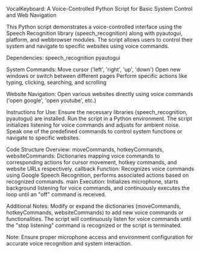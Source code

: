 VocalKeyboard: A Voice-Controlled Python Script for Basic System Control and Web Navigation

This Python script demonstrates a voice-controlled interface using the Speech Recognition library (speech_recognition) along with pyautogui, platform, and webbrowser modules. The script allows users to control their system and navigate to specific websites using voice commands.

Dependencies:
speech_recognition
pyautogui

System Commands:
Move cursor ('left', 'right', 'up', 'down')
Open new windows or switch between different pages
Perform specific actions like typing, clicking, searching, and scrolling

Website Navigation:
Open various websites directly using voice commands ('open google', 'open youtube', etc.)

Instructions for Use:
Ensure the necessary libraries (speech_recognition, pyautogui) are installed.
Run the script in a Python environment.
The script initializes listening for voice commands and adjusts for ambient noise.
Speak one of the predefined commands to control system functions or navigate to specific websites.

Code Structure Overview:
moveCommands, hotkeyCommands, websiteCommands: Dictionaries mapping voice commands to corresponding actions for cursor movement, hotkey commands, and website URLs respectively.
callback Function: Recognizes voice commands using Google Speech Recognition, performs associated actions based on recognized commands.
main Execution: Initializes microphone, starts background listening for voice commands, and continuously executes the loop until an "off" command is received.

Additional Notes:
Modify or expand the dictionaries (moveCommands, hotkeyCommands, websiteCommands) to add new voice commands or functionalities.
The script will continuously listen for voice commands until the "stop listening" command is recognized or the script is terminated.

Note: Ensure proper microphone access and environment configuration for accurate voice recognition and system interaction.
